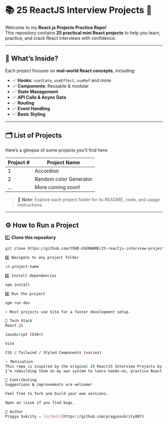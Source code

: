 # 📚 25 ReactJS Interview Projects 🚀

Welcome to my **React.js Projects Practice Repo!**  
This repository contains **25 practical mini React projects** to help you learn, practice, and crack React interviews with confidence.

---

## 📌 What’s Inside?

Each project focuses on **real-world React concepts**, including:
- ✅ **Hooks**: `useState`, `useEffect`, `useRef` and more
- ✅ **Components**: Reusable & modular
- ✅ **State Management**
- ✅ **API Calls & Async Data**
- ✅ **Routing**
- ✅ **Event Handling**
- ✅ **Basic Styling**

---

## 🗂️ List of Projects

Here’s a glimpse of some projects you’ll find here:

| Project # | Project Name                |
|-----------|-----------------------------|
| 1         | Accordion                   |
| 2         | Random color Generator      |
| ...       | More coming soon!           |

> 📌 **Note:** Explore each project folder for its README, code, and usage instructions.

---

## ⚙️ How to Run a Project

1️⃣ **Clone this repository**

```bash
git clone https://github.com/YOUR-USERNAME/25-reactjs-interview-projects.git

2️⃣ Navigate to any project folder

cd project-name

3️⃣ Install dependencies

npm install

4️⃣ Run the project

npm run dev

⚡ Most projects use Vite for a faster development setup.

🚀 Tech Stack
React.js

JavaScript (ES6+)

Vite

CSS / Tailwind / Styled Components (varies)

✨ Motivation
This repo is inspired by the original 25 ReactJS Interview Projects by Sangam Mukherjee.
I’m rebuilding them on my own system to learn hands-on, practice React fundamentals, and get ready for frontend developer interviews.

🤝 Contributing
Suggestions & improvements are welcome!

Feel free to fork and build your own versions.

Open an issue if you find bugs.

🙌 Author
Pragya Sukrity — [GitHub](https://github.com/pragyasukrity007)



